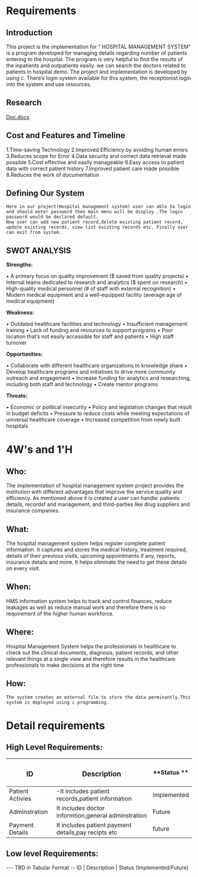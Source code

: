 # Requirements
## Introduction
 This project is the implementation for “ HOSPITAL MANAGEMENT SYSTEM” is a program developed for managing details regarding number of patients entering to the hospital. The program is very helpful to find the results of the inpatients and outpatients easily. we can search the doctors related to patients in hospital demo. The project and implementation is developed by using c.  There’s  login system available for this system, the receptionist login into the system and use resources.

## Research
[Doc.docx](https://github.com/harishdasari963/Stepin_HospitalManagementSystem/files/7111240/Doc.docx)

 
## Cost and Features and Timeline

1.Time-saving Technology
2.Improved Efficiency by avoiding human errors
3.Reduces scope for Error
4.Data security and correct data retrieval made possible
5.Cost effective and easily manageable
6.Easy access to patient data with correct patient history
7.Improved patient care made possible
8.Reduces the work of documentation

## Defining Our System
    Here in our project(Hospital management system) user can able to login and should enter password then main menu will be display .The login password would be declared default.
    Now user can add new patient record,delete existing patient record, update existing records, view list existing records etc. Finally user can exit from system.
## SWOT ANALYSIS
**Strengths:**

•	A primary focus on quality improvement ($ saved from quality projects)
•	Internal teams dedicated to research and analytics ($ spent on research)
•	High-quality medical personnel (# of staff with external recognition)
•	Modern medical equipment and a well-equipped facility (average age of medical equipment)

**Weakness:**

•	Outdated healthcare facilities and technology
•	Insufficient management training
•	Lack of funding and resources to support programs
•	Poor location that’s not easily accessible for staff and patients
•	High staff turnover

**Opportunities:**

•	Collaborate with different healthcare organizations to knowledge share
•	Develop healthcare programs and initiatives to drive more community outreach and engagement
•	Increase funding for analytics and researching, including both staff and technology
•	Create mentor programs

**Threats:**

•	Economic or political insecurity
•	Policy and legislation changes that result in budget deficits
•	Pressure to reduce costs while meeting expectations of universal healthcare coverage
•	Increased competition from newly built hospitals


# 4W&#39;s and 1&#39;H

## Who:

The implementation of hospital management system project provides the institution with different advantages that improve the service quality and efficiency. As mentioned above it is created a user can handle: patients details, recordsf and management, and third-parties like drug suppliers and insurance companies.

## What:
The hospital management system helps register complete patient information. It captures and stores the medical history, treatment required, details of their previous visits, upcoming appointments if any, reports, insurance details and more. It helps eliminate the need to get these details on every visit.

## When:

HMS information system helps to track and control finances, reduce leakages as well as reduce manual work and therefore there is no requirement of the higher human workforce.


## Where:

Hospital Management System helps the professionals in healthcare to check out the clinical documents, diagnosis, patient records, and other relevant things at a single view and therefore results in the healthcare professionals to make decisions at the right time

## How:
    The system creates an external file to store the data perminantly.This system is deployed using c programming.

# Detail requirements
## High Level Requirements:

| **<h3> ID** | **<h3>Description**                                              |**Status    **  |    
|-------------|--------------------------------------------------------------|------------- |
 | Patient Activies|-It includes patient records,patient information  | Implemented    |
| Adminstration     |It includes doctor informtion,general adminstration| Future    |
|  Payment Details       |It includes patient payment details,pay recipts etc| future    |



##  Low level Requirements:
--- TBD in Tabular Format 
-- ID | Description | Status (Implemented/Future)


